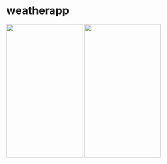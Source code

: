 # weatherapp
<img src="https://user-images.githubusercontent.com/77739006/163371159-b64d78e5-704b-49b8-9023-c66b8aa264c1.png" width="200" height="350">

<img src="https://user-images.githubusercontent.com/77739006/163371181-fb46bce3-5b18-4ffb-b146-37d54013e6d9.png" width="200" height="350">
